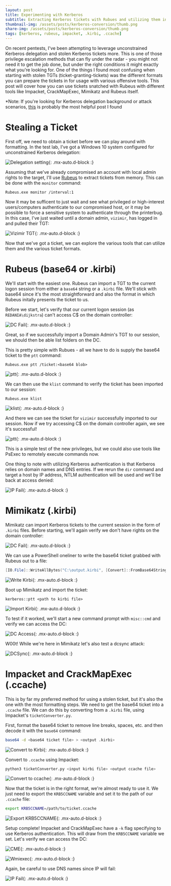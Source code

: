 ```yaml
---
layout: post
title: Experimenting with Kerberos
subtitle: Extracting Kerberos tickets with Rubues and utilizing them in various formats
thumbnail-img: /assets/posts/kerberos-conversion/thumb.png
share-img: /assets/posts/kerberos-conversion/thumb.png
tags: [kerberos, rubeus, impacket, .kirbi, .ccache]
---
```


On recent pentests, I've been attempting to leverage unconstrained Kerberos delegation and stolen Kerberos tickets more. This is one of those privilege escalation methods that can fly under the radar - you might not need it to get the job done, but under the right conditions it might exactly what you're looking for. One of the things I found most confusing when starting with stolen TGTs (ticket-granting-tickets) was the different formats you can prepare the tickets in for usage with various offensive tools. This post will cover how you can use tickets snatched with Rubeus with different tools like Impacket, CrackMapExec, Mimikatz and Rubeus itself.

*Note: If you're looking for Kerberos delegation background or attack scenarios, [this](http://www.harmj0y.net/blog/redteaming/not-a-security-boundary-breaking-forest-trusts/) is probably the most helpful post I found

# Stealing a Ticket
First off, we need to obtain a ticket before we can play around with formatting. In the test lab, I've got a Windows 10 system configured for unconstrained Kerberos delegation:

![Delegation setting](/assets/posts/kerberos-conversion/delegation-setting.png){: .mx-auto.d-block :}

Assuming that we've already compromised an account with local admin rights to the target, I'll use [Rubeus](https://github.com/GhostPack/Rubeus) to extract tickets from memory. This can be done with the `monitor` command:

~~~
Rubeus.exe monitor /interval:1
~~~

Now it may be sufficent to just wait and see what privileged or high-interest users/computers authenticate to our compromised host, or it may be possible to force a sensitive system to authenticate through the printerbug. In this case, I've just waited until a domain admin, `vizimir`, has logged in and pulled their TGT:

![Vizimir TGT](/assets/posts/kerberos-conversion/capture-viz-tgt.png){: .mx-auto.d-block :}

Now that we've got a ticket, we can explore the various tools that can utilize them and the various ticket formats.

# Rubeus (base64 or .kirbi)
We'll start with the easiest one. Rubeus can import a TGT to the current logon session from either a `base64` string or a `.kirbi` file. We'll stick with base64 since it's the most straightforward and also the format in which Rubeus initally presents the ticket to us.

Before we start, let's verify that our current logon session (as `REDANIA\dijkstra`) can't access C$ on the domain controller:

![DC Fail](/assets/posts/kerberos-conversion/rubeus/verify-no-dc-access.png){: .mx-auto.d-block :}

Great, so if we successfully import a Domain Admin's TGT to our session, we should then be able list folders on the DC.

This is pretty simple with Rubues - all we have to do is supply the base64 ticket to the `ptt` command:

~~~
Rubeus.exe ptt /ticket:<base64 blob>
~~~

![ptt](/assets/posts/kerberos-conversion/rubeus/rubeus-ptt.png){: .mx-auto.d-block :}

We can then use the `klist` command to verify the ticket has been imported to our session:

~~~
Rubeus.exe klist
~~~

![klist](/assets/posts/kerberos-conversion/rubeus/rubeus-klist.png){: .mx-auto.d-block :}

And there we can see the ticket for `vizimir` successfully imported to our session. Now if we try accessing C$ on the domain controller again, we see it's successful!

![ptt](/assets/posts/kerberos-conversion/rubeus/access-dc.png){: .mx-auto.d-block :}

This is a simple test of the new privileges, but we could also use tools like PsExec to remotely execute commands now.

One thing to note with utilizing Kerberos authentication is that Kerberos relies on domain names and DNS entries. If we rerun the `dir` command and target a host by IP address, NTLM authentication will be used and we'll be back at access denied:

![IP Fail](/assets/posts/kerberos-conversion/rubeus/ip-fail.png){: .mx-auto.d-block :}

# Mimikatz (.kirbi)
Mimikatz can import Kerberos tickets to the current session in the form of `.kirbi` files. Before starting, we'll again verify we don't have rights on the domain controller:

![DC Fail](/assets/posts/kerberos-conversion/mimikatz/verify-no-dc-access.png){: .mx-auto.d-block :}

We can use a PowerShell oneliner to write the base64 ticket grabbed with Rubeus out to a file:

```powershell
[IO.File]::WriteAllBytes("C:\output.kirbi", [Convert]::FromBase64String("<base64 blob>"))
```

![Write Kirbi](/assets/posts/kerberos-conversion/mimikatz/write-kirbi.png){: .mx-auto.d-block :}

Boot up Mimikatz and import the ticket:

~~~
kerberos::ptt <path to kirbi file>
~~~

![Import Kirbi](/assets/posts/kerberos-conversion/mimikatz/import-kirbi.png){: .mx-auto.d-block :}

To test if it worked, we'll start a new command prompt with `misc::cmd` and verify we can access the DC:

![DC Access](/assets/posts/kerberos-conversion/mimikatz/access-dc.png){: .mx-auto.d-block :}

W00t! While we're here in Mimikatz let's also test a dcsync attack:

![DCSync](/assets/posts/kerberos-conversion/mimikatz/dcsync.png){: .mx-auto.d-block :}

# Impacket and CrackMapExec (.ccache)
This is by far my preferred method for using a stolen ticket, but it's also the one with the most formatting steps. We need to get the base64 ticket into a `.ccache` file. We can do this by converting from a `.kirbi` file, using Impacket's `ticketConverter.py`. 

First, format the base64 ticket to remove line breaks, spaces, etc. and then decode it with the `base64` command:

```bash
base64 -d <base64 ticket file> > <output .kirbi> 
```

![Convert to Kirbi](/assets/posts/kerberos-conversion/impacket/convert-to-kirbi.png){: .mx-auto.d-block :}


Convert to `.ccache` using Impacket:

```bash
python3 ticketConverter.py <input kirbi file> <output ccache file>
```

![Convert to ccache](/assets/posts/kerberos-conversion/impacket/kirbi-to-ccache.png){: .mx-auto.d-block :}

Now that the ticket is in the right format, we're almost ready to use it. We just need to export the `KRB5CCNAME` variable and set it to the path of our `.ccache` file:

```bash
export KRB5CCNAME=/path/to/ticket.ccache
```

![Export KRB5CCNAME](/assets/posts/kerberos-conversion/impacket/export-krb5ccname.png){: .mx-auto.d-block :}

Setup complete! Impacket and CrackMapExec have a `-k` flag specifying to use Kerberos authentication. This will draw from the `KRB5CCNAME` variable we set. Let's verify we can access the DC:

![CME](/assets/posts/kerberos-conversion/impacket/cme-example.png){: .mx-auto.d-block :}

![Wmiexec](/assets/posts/kerberos-conversion/impacket/impacket-example.png){: .mx-auto.d-block :}

Again, be careful to use DNS names since IP will fail:

![IP Fail](/assets/posts/kerberos-conversion/impacket/ip-fail.png){: .mx-auto.d-block :}